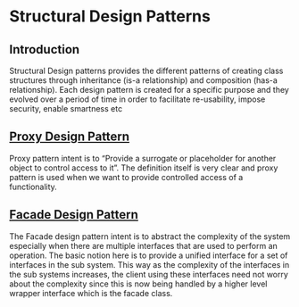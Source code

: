 # Structural Design Patterns

## Introduction
Structural Design patterns provides the different patterns of creating class structures through inheritance (is-a relationship)
and composition (has-a relationship). Each design pattern is created for a specific purpose and they evolved over a period
of time in order to facilitate re-usability, impose security, enable smartness etc
 
## [Proxy Design Pattern](https://github.com/nramanath/Design-Patterns-Java/blob/master/src/main/java/designpatterns/structural/proxy/ProxyDesignPatternNotes.md)
Proxy pattern intent is to “Provide a surrogate or placeholder for another object to control access to it”. The definition 
itself is very clear and proxy pattern is used when we want to provide controlled access of a functionality.

## [Facade Design Pattern](https://github.com/nramanath/Design-Patterns-Java/blob/master/src/main/java/designpatterns/structural/facade/FacadeDesignPatternNotes.md)
The Facade design pattern intent is to abstract the complexity of the system especially when there are multiple interfaces
that are used to perform an operation. The basic notion here is to provide a unified interface for a set of interfaces in the sub system.
This way as the complexity of the interfaces in the sub systems increases, the client using these interfaces need not worry about 
the complexity since this is now being handled by a higher level wrapper interface which is the facade class.